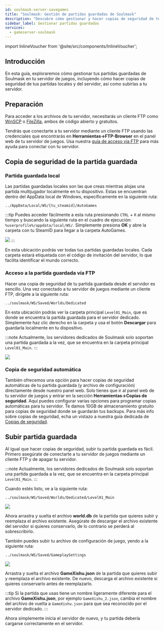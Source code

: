 ```yaml
---
id: soulmask-server-savegames
title: "Soulmask: Gestión de partidas guardadas de Soulmask"
description: "Descubre cómo gestionar y hacer copias de seguridad de tus partidas guardadas de Soulmask localmente y en tu servidor para un juego seguro → Aprende más ahora"
sidebar_label: Gestionar partidas guardadas
services:
  - gameserver-soulmask
---
```


import InlineVoucher from '@site/src/components/InlineVoucher';

## Introducción

En esta guía, exploraremos cómo gestionar tus partidas guardadas de Soulmask en tu servidor de juegos, incluyendo cómo hacer copias de seguridad de tus partidas locales y del servidor, así como subirlas a tu servidor.

<InlineVoucher />

## Preparación

Para acceder a los archivos de tu servidor, necesitarás un cliente FTP como [WinSCP](https://winscp.net/eng/index.php) o [FileZilla](https://filezilla-project.org/), ambos de código abierto y gratuitos.

Tendrás que conectarte a tu servidor mediante un cliente FTP usando las credenciales que encontrarás en **Herramientas->FTP-Browser** en el panel web de tu servidor de juegos. Usa nuestra [guía de acceso vía FTP](gameserver-ftpaccess.md) para más ayuda para conectar con tu servidor.

## Copia de seguridad de la partida guardada

### Partida guardada local

Las partidas guardadas locales son las que creas mientras alojas una partida multijugador localmente en tu dispositivo. Estas se encuentran dentro del AppData local de Windows, específicamente en la siguiente ruta:
```
../AppData/Local/WS/[tu_steamid]/AutoGames
```

:::tip
Puedes acceder fácilmente a esta ruta presionando `CTRL` + `R` al mismo tiempo y buscando la siguiente ruta en el cuadro de ejecución: `%userprofile%/appdata/local/WS/`. Simplemente presiona **OK** y abre la carpeta con tu SteamID para llegar a la carpeta AutoGames.

![](https://screensaver01.zap-hosting.com/index.php/s/FT4J9Jdi8d8LDxq/preview)
:::

En esta ubicación podrás ver todas tus partidas guardadas locales. Cada carpeta estará etiquetada con el código de invitación del servidor, lo que facilita identificar el mundo correcto.

### Acceso a la partida guardada vía FTP

Hacer una copia de seguridad de tu partida guardada desde el servidor es sencillo. Una vez conectado a tu servidor de juegos mediante un cliente FTP, dirígete a la siguiente ruta:
```
../soulmask/WS/Saved/Worlds/Dedicated
```

En esta ubicación podrás ver la carpeta principal `Level01_Main`, que es donde se encuentra la partida guardada para el servidor dedicado. Simplemente haz clic derecho en la carpeta y usa el botón **Descargar** para guardarla localmente en tu dispositivo.

:::note
Actualmente, los servidores dedicados de Soulmask solo soportan una partida guardada a la vez, que se encuentra en la carpeta principal `Level01_Main`.
:::

![](https://screensaver01.zap-hosting.com/index.php/s/Ywna6zc3BkCK6ES/preview)

### Copia de seguridad automática

También ofrecemos una opción para hacer copias de seguridad automáticas de tu partida guardada (y archivo de configuración) directamente desde nuestro panel web. Solo tienes que ir al panel web de tu servidor de juegos y entrar en la sección **Herramientas->Copias de seguridad**. Aquí puedes configurar varias opciones para programar copias automáticas para tu servidor. Te damos 10GB de almacenamiento gratuito para copias de seguridad donde se guardarán tus backups. Para más info sobre copias de seguridad, echa un vistazo a nuestra guía dedicada de [Copias de seguridad](gameserver-backups.md).

## Subir partida guardada

Al igual que hacer copias de seguridad, subir tu partida guardada es fácil. Primero asegúrate de conectarte a tu servidor de juegos mediante un cliente FTP y de apagar tu servidor.

:::note
Actualmente, los servidores dedicados de Soulmask solo soportan una partida guardada a la vez, que se encuentra en la carpeta principal `Level01_Main`.
:::

Cuando estés listo, ve a la siguiente ruta:
```
../soulmask/WS/Saved/Worlds/Dedicated/Level01_Main
```

![](https://screensaver01.zap-hosting.com/index.php/s/iWKPKw5Grg4JgPi/preview)

Ahora arrastra y suelta el archivo **world.db** de la partida que quieres subir y reemplaza el archivo existente. Asegúrate de descargar el archivo existente del servidor si quieres conservarlo, de lo contrario se perderá al sobrescribirlo.

También puedes subir tu archivo de configuración de juego, yendo a la siguiente ruta:
```
../soulmask/WS/Saved/GameplaySettings
```

![](https://screensaver01.zap-hosting.com/index.php/s/yqXF9EaDCin5rzT/preview)

Arrastra y suelta el archivo **GameXishu.json** de la partida que quieres subir y reemplaza el archivo existente. De nuevo, descarga el archivo existente si quieres conservarlo antes de reemplazarlo.

:::tip
Si la partida que usas tiene un nombre ligeramente diferente para el archivo **GameXishu.json**, por ejemplo `GameXishu_2.json`, cambia el nombre del archivo de vuelta a `GameXishu.json` para que sea reconocido por el servidor dedicado.
:::

Ahora simplemente inicia el servidor de nuevo, y tu partida debería cargarse correctamente en el servidor.

<InlineVoucher />